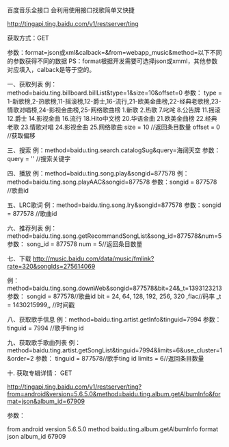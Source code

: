 百度音乐全接口 会利用使用接口找歌简单又快捷

http://tingapi.ting.baidu.com/v1/restserver/ting

获取方式：GET

参数：format=json或xml&calback=&from=webapp_music&method=以下不同的参数获得不同的数据
PS：format根据开发需要可选择json或xmml，其他参数对应填入，calback是等于空的。


一、获取列表
例：method=baidu.ting.billboard.billList&type=1&size=10&offset=0
参数：	type = 1-新歌榜,2-热歌榜,11-摇滚榜,12-爵士,16-流行,21-欧美金曲榜,22-经典老歌榜,23-情歌对唱榜,24-影视金曲榜,25-网络歌曲榜
1.新歌 2.热歌 7.叱咤 8.公告牌 11.摇滚 12.爵士
14.影视金曲 16.流行 18.Hito中文榜 20.华语金曲
21.欧美金曲榜 22.经典老歌 23.情歌对唱 24.影视金曲 25.网络歌曲
size = 10 //返回条目数量
offset = 0 //获取偏移

三、搜索
例：method=baidu.ting.search.catalogSug&query=海阔天空
参数：query = '' //搜索关键字

四、播放
例：method=baidu.ting.song.play&songid=877578
例：method=baidu.ting.song.playAAC&songid=877578
参数：songid = 877578 //歌曲id

五、LRC歌词
例：method=baidu.ting.song.lry&songid=877578
参数：songid = 877578 //歌曲id

六、推荐列表
例：method=baidu.ting.song.getRecommandSongList&song_id=877578&num=5
参数：	song_id = 877578
num = 5//返回条目数量

七、下载
http://music.baidu.com/data/music/fmlink?rate=320&songIds=275614069

例：method=baidu.ting.song.downWeb&songid=877578&bit=24&_t=1393123213
参数：	songid = 877578//歌曲id
bit = 24, 64, 128, 192, 256, 320 ,flac//码率
_t = 1430215999,, //时间戳

八、获取歌手信息
例：method=baidu.ting.artist.getInfo&tinguid=7994
参数：	tinguid = 7994 //歌手ting id

九、获取歌手歌曲列表
例：method=baidu.ting.artist.getSongList&tinguid=7994&limits=6&use_cluster=1&order=2
参数：	tinguid = 877578//歌手ting id
limits = 6//返回条目数量

十. 获取专辑详情：
GET

http://tingapi.ting.baidu.com/v1/restserver/ting?from=android&version=5.6.5.0&method=baidu.ting.album.getAlbumInfo&format=json&album_id=67909

参数：

from  android
version   5.6.5.0
method    baidu.ting.album.getAlbumInfo
format    json
album_id  67909